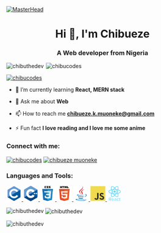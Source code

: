 
[![MasterHead](https://philna.sh/assets/posts/react-738ca5dd60ecf11214419e9d6c847d1e2e4ad88c3f147e12d8adfd25b76e6e66.gif)](https://rishavchanda.io)


<h1 align="center">Hi 👋, I'm Chibueze</h1>
<h3 align="center">A Web developer from Nigeria</h3>

<img align="right" alt="chibucodes" width="400" src="https://media.tenor.com/mGgWY8RkgYMAAAAC/hello-world.gif"></img>

<p align="left"> <img src="https://giphy.com/gifs/dommespace-domme-space-programador-qgQUggAC3Pfv687qPC" alt="chibuthedev" /> </p>

<p align="left"> <a href="https://twitter.com/chibucodes" target="blank"><img src="https://img.shields.io/twitter/follow/chibucodes?logo=twitter&style=for-the-badge" alt="chibucodes" /></a> </p>

- 🌱 I’m currently learning **React, MERN stack**

- 💬 Ask me about **Web**

- 📫 How to reach me **chibueze.k.muoneke@gmail.com**

- ⚡ Fun fact **I love reading and I love me some anime**

<h3 align="left">Connect with me:</h3>
<p align="left">
<a href="https://twitter.com/chibucodes" target="blank"><img align="center" src="https://raw.githubusercontent.com/rahuldkjain/github-profile-readme-generator/master/src/images/icons/Social/twitter.svg" alt="chibucodes" height="30" width="40" /></a>
<a href="https://linkedin.com/in/chibueze muoneke" target="blank"><img align="center" src="https://raw.githubusercontent.com/rahuldkjain/github-profile-readme-generator/master/src/images/icons/Social/linked-in-alt.svg" alt="chibueze muoneke" height="30" width="40" /></a>
</p>

<h3 align="left">Languages and Tools:</h3>
<p align="left"> <a href="https://www.cprogramming.com/" target="_blank" rel="noreferrer"> <img src="https://raw.githubusercontent.com/devicons/devicon/master/icons/c/c-original.svg" alt="c" width="40" height="40"/> </a> <a href="https://www.w3schools.com/cpp/" target="_blank" rel="noreferrer"> <img src="https://raw.githubusercontent.com/devicons/devicon/master/icons/cplusplus/cplusplus-original.svg" alt="cplusplus" width="40" height="40"/> </a> <a href="https://www.w3schools.com/css/" target="_blank" rel="noreferrer"> <img src="https://raw.githubusercontent.com/devicons/devicon/master/icons/css3/css3-original-wordmark.svg" alt="css3" width="40" height="40"/> </a> <a href="https://www.w3.org/html/" target="_blank" rel="noreferrer"> <img src="https://raw.githubusercontent.com/devicons/devicon/master/icons/html5/html5-original-wordmark.svg" alt="html5" width="40" height="40"/> </a> <a href="https://www.java.com" target="_blank" rel="noreferrer"> <img src="https://raw.githubusercontent.com/devicons/devicon/master/icons/java/java-original.svg" alt="java" width="40" height="40"/> </a> <a href="https://developer.mozilla.org/en-US/docs/Web/JavaScript" target="_blank" rel="noreferrer"> <img src="https://raw.githubusercontent.com/devicons/devicon/master/icons/javascript/javascript-original.svg" alt="javascript" width="40" height="40"/> </a> <a href="https://reactjs.org/" target="_blank" rel="noreferrer"> <img src="https://raw.githubusercontent.com/devicons/devicon/master/icons/react/react-original-wordmark.svg" alt="react" width="40" height="40"/> </a> </p>

<p><img align="left" src="https://github-readme-stats.vercel.app/api/top-langs?username=chibuthedev&show_icons=true&locale=en&layout=compact" alt="chibuthedev" /></p>

<p>&nbsp;<img align="center" src="https://github-readme-stats.vercel.app/api?username=chibuthedev&show_icons=true&locale=en" alt="chibuthedev" /></p>

<p><img align="center" src="https://github-readme-streak-stats.herokuapp.com/?user=chibuthedev&" alt="chibuthedev" /></p>
